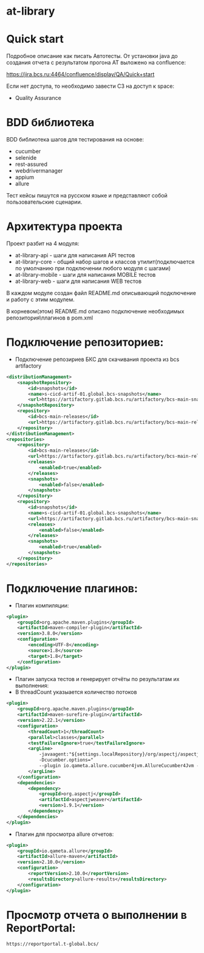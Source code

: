 at-library
=========================

Quick start
=========================
Подробное описание как писать Автотесты. От установки java до создания отчета с результатом прогона АТ выложено на confluence:

https://jira.bcs.ru:4464/confluence/display/QA/Quick+start

Если нет доступа, то необходимо завести СЗ на доступ к space: 
- Quality Assurance

BDD библиотека
=======================
BDD библиотека шагов для тестирования на основе:

- cucumber
- selenide
- rest-assured
- webdrivermanager
- appium
- allure

Тест кейсы пишутся на русском языке и представляют собой пользовательские сценарии.

Архитектура проекта
====================
Проект разбит на 4 модуля:

- at-library-api - шаги для написания API тестов
- at-library-core - общий набор шагов и классов утилит(подключается по умолчанию при подключении любого модуля с шагами)
- at-library-mobile - шаги для написания MOBILE тестов
- at-library-web - шаги для написания WEB тестов

В каждом модуле создан файл README.md описывающий подключение и работу с этим модулем.

В корневом(этом) README.md описано подключение необходимых репозитория\плагинов в pom.xml


Подключение репозиториев:
====================
- Подключение репозириев БКС для скачивания проекта из bcs artifactory
```xml
<distributionManagement>
    <snapshotRepository>
        <id>snapshots</id>
        <name>s-cicd-artif-01.global.bcs-snapshots</name>
        <url>https://artifactory.gitlab.bcs.ru/artifactory/bcs-main-snapshots</url>
    </snapshotRepository>
    <repository>
        <id>bcs-main-releases</id>
        <url>https://artifactory.gitlab.bcs.ru/artifactory/bcs-main-releases</url>
    </repository>
</distributionManagement>
<repositories>
    <repository>
        <id>bcs-main-releases</id>
        <url>https://artifactory.gitlab.bcs.ru/artifactory/bcs-main-releases</url>
        <releases>
            <enabled>true</enabled>
        </releases>
        <snapshots>
            <enabled>false</enabled>
        </snapshots>
    </repository>
    <repository>
        <id>snapshots</id>
        <name>s-cicd-artif-01.global.bcs-snapshots</name>
        <url>https://artifactory.gitlab.bcs.ru/artifactory/bcs-main-snapshots</url>
        <releases>
            <enabled>false</enabled>
        </releases>
        <snapshots>
            <enabled>true</enabled>
        </snapshots>
    </repository>
</repositories>
```

Подключение плагинов:
====================

- Плагин компиляции:
```xml
<plugin>
    <groupId>org.apache.maven.plugins</groupId>
    <artifactId>maven-compiler-plugin</artifactId>
    <version>3.8.0</version>
    <configuration>
        <encoding>UTF-8</encoding>
        <source>1.8</source>
        <target>1.8</target>
    </configuration>
</plugin>
```
- Плагин запуска тестов и генерирует отчёты по результатам их выполнения:
- В threadCount указыается количество потоков
```xml
<plugin>
    <groupId>org.apache.maven.plugins</groupId>
    <artifactId>maven-surefire-plugin</artifactId>
    <version>2.22.1</version>
    <configuration>
        <threadCount>1</threadCount>
        <parallel>classes</parallel>
        <testFailureIgnore>true</testFailureIgnore>
        <argLine>
            -javaagent:"${settings.localRepository}/org/aspectj/aspectjweaver/1.9.1/aspectjweaver-1.9.1.jar"
            -Dcucumber.options="
            --plugin io.qameta.allure.cucumber4jvm.AllureCucumber4Jvm --plugin com.epam.reportportal.cucumber.ScenarioReporter"
        </argLine>
    </configuration>
    <dependencies>
        <dependency>
            <groupId>org.aspectj</groupId>
            <artifactId>aspectjweaver</artifactId>
            <version>1.9.1</version>
        </dependency>
    </dependencies>
</plugin>
```
- Плагин для просмотра allure отчетов:
```xml
<plugin>
    <groupId>io.qameta.allure</groupId>
    <artifactId>allure-maven</artifactId>
    <version>2.10.0</version>
    <configuration>
        <reportVersion>2.10.0</reportVersion>
        <resultsDirectory>allure-results</resultsDirectory>
    </configuration>
</plugin>
```

Просмотр отчета о выполнении в ReportPortal:
=========================
```url
https://reportportal.t-global.bcs/
```
